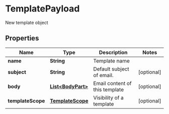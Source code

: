 

# TemplatePayload

New template object
## Properties

Name | Type | Description | Notes
------------ | ------------- | ------------- | -------------
**name** | **String** | Template name | 
**subject** | **String** | Default subject of email. |  [optional]
**body** | [**List&lt;BodyPart&gt;**](BodyPart.md) | Email content of this template |  [optional]
**templateScope** | [**TemplateScope**](TemplateScope.md) | Visibility of a template |  [optional]



